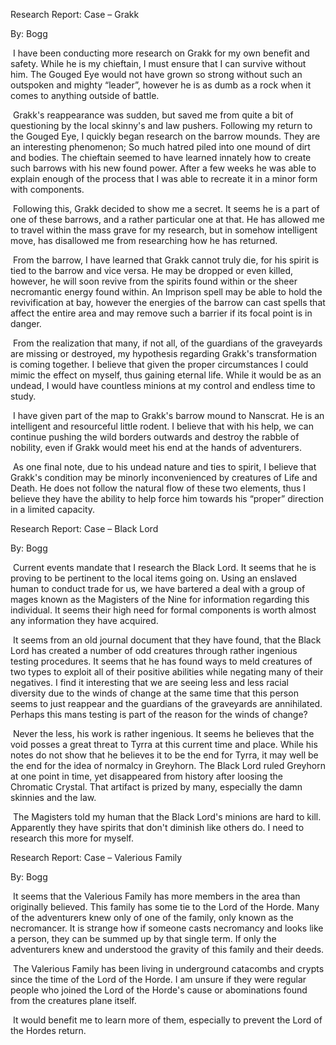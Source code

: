 Research Report: Case – Grakk



By: Bogg



​	I have been conducting more research on Grakk for my own benefit and safety.  While he is my chieftain, I must ensure that I can survive without him.  The Gouged Eye would not have grown so strong without such an outspoken and mighty “leader”, however he is as dumb as a rock when it comes to anything outside of battle.



​	Grakk's reappearance was sudden, but saved me from quite a bit of questioning by the local skinny's and law pushers.  Following my return to the Gouged Eye, I quickly began research on the barrow mounds.  They are an interesting phenomenon; So much hatred piled into one mound of dirt and bodies.  The chieftain seemed to have learned innately how to create such barrows with his new found power.  After a few weeks he was able to explain enough of the process that I was able to recreate it in a minor form with components.



​	Following this, Grakk decided to show me a secret.  It seems he is a part of one of these barrows, and a rather particular one at that.  He has allowed me to travel within the mass grave for my research, but in somehow intelligent move, has disallowed me from researching how he has returned.



​	From the barrow, I have learned that Grakk cannot truly die, for his spirit is tied to the barrow and vice versa.  He may be dropped or even killed, however, he will soon revive from the spirits found within or the sheer necromantic energy found within.  An Imprison spell may be able to hold the revivification at bay, however the energies of the barrow can cast spells that affect the entire area and may remove such a barrier if its focal point is in danger.



​	From the realization that many, if not all, of the guardians of the graveyards are missing or destroyed, my hypothesis regarding Grakk's transformation is coming together.  I believe that given the proper circumstances I could mimic the effect on myself, thus gaining eternal life.  While it would be as an undead, I would have countless minions at my control and endless time to study.



​	I have given part of the map to Grakk's barrow mound to Nanscrat.  He is an intelligent and resourceful little rodent.  I believe that with his help, we can continue pushing the wild borders outwards and destroy the rabble of nobility, even if Grakk would meet his end at the hands of adventurers.



​	As one final note, due to his undead nature and ties to spirit, I believe that Grakk's condition may be minorly inconvenienced by creatures of Life and Death.  He does not follow the natural flow of these two elements, thus I believe they have the ability to help force him towards his “proper” direction in a limited capacity.





Research Report: Case – Black Lord



By: Bogg



​	Current events mandate that I research the Black Lord.  It seems that he is proving to be pertinent to the local items going on.  Using an enslaved human to conduct trade for us, we have bartered a deal with a group of mages known as the Magisters of the Nine for information regarding this individual.  It seems their high need for formal components is worth almost any information they have acquired.



​	It seems from an old journal document that they have found, that the Black Lord has created a number of odd creatures through rather ingenious testing procedures.  It seems that he has found ways to meld creatures of two types to exploit all of their positive abilities while negating many of their negatives.  I find it interesting that we are seeing less and less racial diversity due to the winds of change at the same time that this person seems to just reappear and the guardians of the graveyards are annihilated.  Perhaps this mans testing is part of the reason for the winds of change?



​	Never the less, his work is rather ingenious.  It seems he believes that the void posses a great threat to Tyrra at this current time and place.  While his notes do not show that he believes it to be the end for Tyrra, it may well be the end for the idea of normalcy in Greyhorn.  The Black Lord ruled Greyhorn at one point in time, yet disappeared from history after loosing the Chromatic Crystal.  That artifact is prized by many, especially the damn skinnies and the law.



​	The Magisters told my human that the Black Lord's minions are hard to kill.  Apparently they have spirits that don't diminish like others do.  I need to research this more for myself.



Research Report: Case – Valerious Family



By: Bogg



​	It seems that the Valerious Family has more members in the area than originally believed.  This family has some tie to the Lord of the Horde.  Many of the adventurers knew only of one of the family, only known as the necromancer.  It is strange how if someone casts necromancy and looks like a person, they can be summed up by that single term.  If only the adventurers knew and understood the gravity of this family and their deeds.



​	The Valerious Family has been living in underground catacombs and crypts since the time of the Lord of the Horde.  I am unsure if they were regular people who joined the Lord of the Horde's cause or abominations found from the creatures plane itself.



​	It would benefit me to learn more of them, especially to prevent the Lord of the Hordes return.